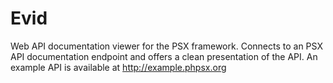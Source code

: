 
# Evid

Web API documentation viewer for the PSX framework. Connects to an PSX API 
documentation endpoint and offers a clean presentation of the API. An example
API is available at http://example.phpsx.org

